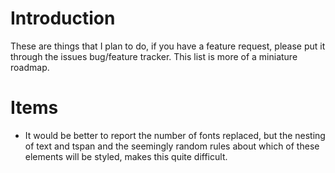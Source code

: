 # Introduction #

These are things that I plan to do, if you have a feature request, please put it through the issues bug/feature tracker. This list is more of a miniature roadmap.

# Items #

  * It would be better to report the number of fonts replaced, but the nesting of text and tspan and the seemingly random rules about which of these elements will be styled, makes this quite difficult.